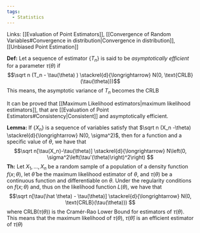 ```yaml
---
tags:
  - Statistics
---
```

Links: [[Evaluation of Point Estimators]], [[Convergence of Random Variables#Convergence in distribution|Convergence in distribution]], [[Unbiased Point Estimation]]

**Def:** Let a sequence of estimator $\{T_n\}$ is said to be *asymptotically efficient* for a parameter $\tau(\theta)$ if $$\sqrt n (T_n - \tau(\theta) ) \stackrel{d}{\longrightarrow} N(0, \text{CRLB}(\tau(\theta)))$$
This means, the asymptotic variance of $T_n$ becomes the CRLB

It can be proved that [[Maximum Likelihood estimators|maximum likelihood estimators]], that are [[Evaluation of Point Estimators#Consistency|Consistent]] and asymptotically efficient.

**Lemma:** If $\{X_n\}$ is a sequence of variables satisfy that $\sqrt n (X_n -\theta) \stackrel{d}{\longrightarrow} N(0, \sigma^2)$, then for a function and a specific value of $\theta$, we have that $$\sqrt n[\tau(X_n)-\tau(\theta)] \stackrel{d}{\longrightarrow} N\left(0, \sigma^2\left(\tau'(\theta)\right)^2\right) $$
**Th:** Let $X_1, \dots, X_n$ be a random sample of a population of a density function $f(x; \theta)$, let $\widehat {\theta}$  be the maximum likelihood estimator of $\theta$, and $\tau(\theta)$ be a continuous function and differentiable on $\theta$. Under the regularity conditions on $f(x;\theta)$ and, thus on the likelihood function $L(\theta)$, we have that $$\sqrt n[\tau(\hat \theta) - \tau(\theta)] \stackrel{d}{\longrightarrow} N(0, \text{CRLB}(\tau(\theta))) $$
where $\text{CRLB}(\tau(\theta))$ is the Cramér-Rao Lower Bound for estimators of $\tau(\theta)$. This means that the maximum likelihood of $\tau(\theta)$, $\tau(\hat \theta)$ is an efficient estimator of $\tau(\theta)$
